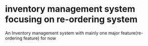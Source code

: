 # inventory management system focusing on re-ordering system
An Inventory management system with mainly one major feature(re-ordering feature) for now
